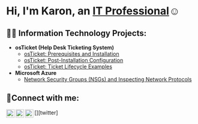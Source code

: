 <h1>Hi, I'm Karon, an <a href="https://linkedin.com/in/Josh">IT Professional</a>☺</h1>

<h2>👨‍💻 Information Technology Projects:</h2>

- <b>osTicket (Help Desk Ticketing System)</b>
  - [osTicket: Prerequisites and Installation](https://github.com/KaronLee07/osticket-prereqs.git)
  - [osTicket: Post-Installation Configuration](https://github.com/KaronLee07/post-install-config)
  - [osTicket: Ticket Lifecycle Examples](https://github.com/KaronLee07/ticket-lifestyle.git)
- <b>Microsoft Azure</b>
  - [Network Security Groups (NSGs) and Inspecting Network Protocols](https://github.com/KaronLee07/azure-network-protocols.git)

<h2>🤳Connect with me:</h2>

[<img align="left" alt="Josh | Twitter" width="22px" src="https://cdn.jsdelivr.net/npm/simple-icons@v3/icons/twitter.svg" />][twitter]
[<img align="left" alt="Josh | LinkedIn" width="22px" src="https://cdn.jsdelivr.net/npm/simple-icons@v3/icons/linkedin.svg" />][linkedin]
[<img align="left" alt="Josh | Instagram" width="22px" src="https://cdn.jsdelivr.net/npm/simple-icons@v3/icons/instagram.svg" />][instagram]

[instagram]: https://www.instagram.com/Itspictureperfecthomes
[linkedin]: https://www.linkedin.com/in/karon-lee-893192283
